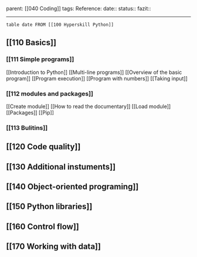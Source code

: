 parent: [[040 Coding]]
tags:
Reference:
date::
status::
fazit::

---

```dataview
table date FROM [[100 Hyperskill Python]]
```




## [[110 Basics]]
### [[111 Simple programs]]
[[Introduction to Python]]
[[Multi-line programs]]
[[Overview of the basic program]]
[[Program execution]]
[[Program with numbers]]
[[Taking input]]

### [[112 modules and packages]]
[[Create module]]
[[How to read the documentary]]
[[Load module]]
[[Packages]]
[[Pip]]

### [[113 Bulitins]]


## [[120 Code quality]]

## [[130 Additional instuments]]

## [[140 Object-oriented programing]]
  
## [[150 Python libraries]]

## [[160 Control flow]]

## [[170 Working with data]]